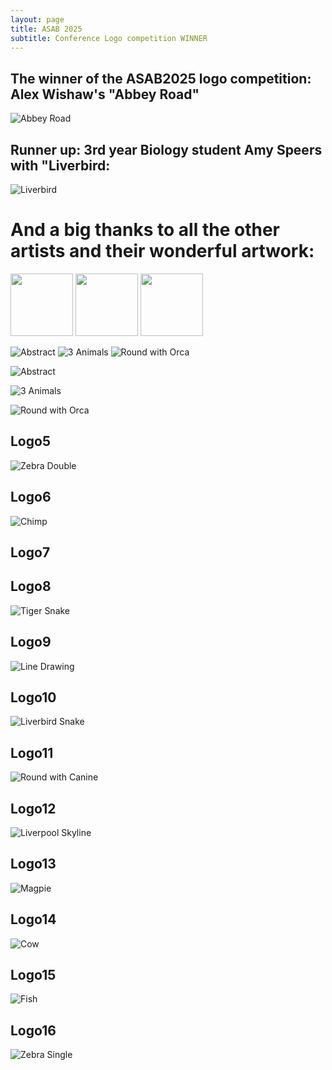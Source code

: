 ```yaml
---
layout: page
title: ASAB 2025
subtitle: Conference Logo competition WINNER
---
```


## The winner of the ASAB2025 logo competition: Alex Wishaw's "Abbey Road"

![Abbey Road](img/Slide7.jpeg) 

## Runner up: 3rd year Biology student Amy Speers with "Liverbird:

![Liverbird](img/Slide3.jpeg) 


# And a big thanks to all the other artists and their wonderful artwork: 
<p>
<img  width="100" height="100" src="https://github.com/SusZaj/ZajitschekLab/img/Slide1.jpeg/100/100" >
<img  width="100" height="100" src="https://github.com/SusZaj/ZajitschekLab/img/Slide1.jpeg/100/100" >
<img  width="100" height="100" src="https://github.com/SusZaj/ZajitschekLab/img/Slide1.jpeg/100/100" >
</p>

![Abstract](img/Slide1.jpeg=100x)
![3 Animals](img/Slide2.jpeg=100x)
![Round with Orca](img/Slide4.jpeg=100x)



![Abstract](img/Slide1.jpeg) 

  
![3 Animals](img/Slide2.jpeg) 

  
![Round with Orca](img/Slide4.jpeg) 
   
## Logo5
  
![Zebra Double](img/Slide5.jpeg) 

   
## Logo6
  
![Chimp](img/Slide6.jpeg) 
   
## Logo7
  

   
## Logo8
  
![Tiger Snake](img/Slide8.jpeg) 
   
## Logo9
  
![Line Drawing](img/Slide9.jpeg) 
   
## Logo10
  
![Liverbird Snake](img/Slide10.jpeg) 
   
## Logo11
  
![Round with Canine](img/Slide11.jpeg) 
   
## Logo12
  
![Liverpool Skyline](img/Slide12.jpeg) 
   
## Logo13
  
![Magpie](img/Slide13.jpeg) 
   
## Logo14
  
![Cow](img/Slide14.jpeg) 
    
## Logo15
  
![Fish](img/Slide15.jpeg) 
   
## Logo16
  
![Zebra Single](img/Slide16.jpeg) 

